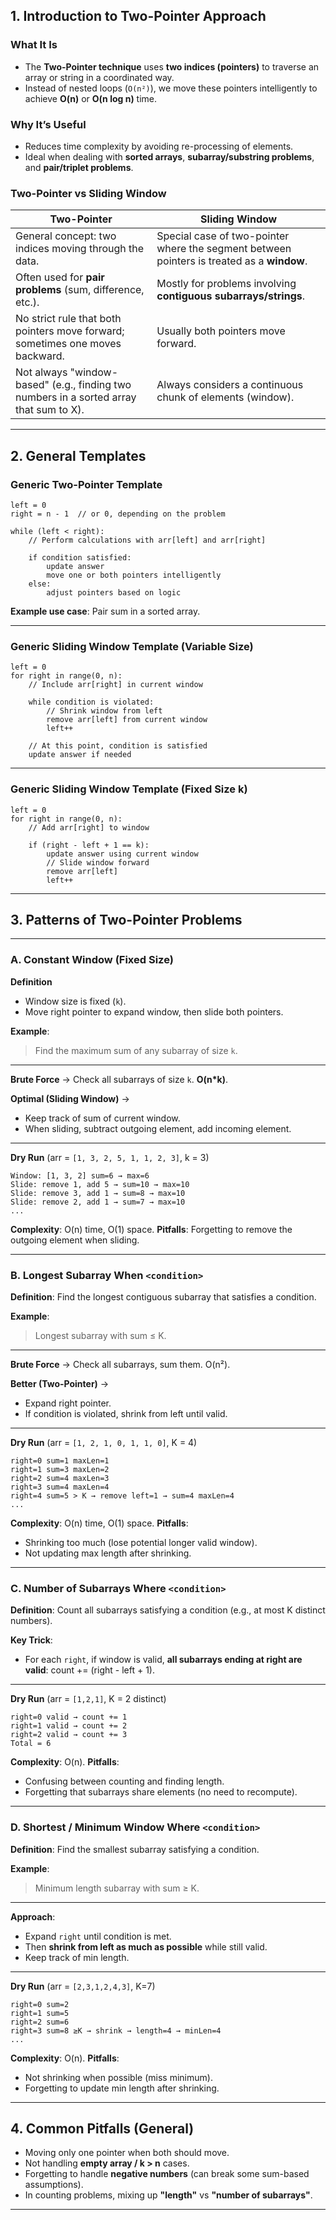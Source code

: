 ## **1. Introduction to Two-Pointer Approach**

### **What It Is**

* The **Two-Pointer technique** uses **two indices (pointers)** to traverse an array or string in a coordinated way.
* Instead of nested loops (`O(n²)`), we move these pointers intelligently to achieve **O(n)** or **O(n log n)** time.

### **Why It’s Useful**

* Reduces time complexity by avoiding re-processing of elements.
* Ideal when dealing with **sorted arrays**, **subarray/substring problems**, and **pair/triplet problems**.

### **Two-Pointer vs Sliding Window**

| **Two-Pointer**                                                                        | **Sliding Window**                                                                         |
| -------------------------------------------------------------------------------------- | ------------------------------------------------------------------------------------------ |
| General concept: two indices moving through the data.                                  | Special case of two-pointer where the segment between pointers is treated as a **window**. |
| Often used for **pair problems** (sum, difference, etc.).                              | Mostly for problems involving **contiguous subarrays/strings**.                            |
| No strict rule that both pointers move forward; sometimes one moves backward.          | Usually both pointers move forward.                                                        |
| Not always "window-based" (e.g., finding two numbers in a sorted array that sum to X). | Always considers a continuous chunk of elements (window).                                  |

---

## **2. General Templates**

### **Generic Two-Pointer Template**

```pseudo
left = 0
right = n - 1  // or 0, depending on the problem

while (left < right):
    // Perform calculations with arr[left] and arr[right]
    
    if condition satisfied:
        update answer
        move one or both pointers intelligently
    else:
        adjust pointers based on logic
```

**Example use case**: Pair sum in a sorted array.

---

### **Generic Sliding Window Template (Variable Size)**

```pseudo
left = 0
for right in range(0, n):
    // Include arr[right] in current window

    while condition is violated:
        // Shrink window from left
        remove arr[left] from current window
        left++

    // At this point, condition is satisfied
    update answer if needed
```

---

### **Generic Sliding Window Template (Fixed Size k)**

```pseudo
left = 0
for right in range(0, n):
    // Add arr[right] to window

    if (right - left + 1 == k):
        update answer using current window
        // Slide window forward
        remove arr[left]
        left++
```

---

## **3. Patterns of Two-Pointer Problems**

---

### **A. Constant Window (Fixed Size)**

**Definition**

* Window size is fixed (`k`).
* Move right pointer to expand window, then slide both pointers.

**Example**:

> Find the maximum sum of any subarray of size `k`.

---

**Brute Force** →
Check all subarrays of size `k`. **O(n\*k)**.

**Optimal (Sliding Window)** →

* Keep track of sum of current window.
* When sliding, subtract outgoing element, add incoming element.

---

**Dry Run** (arr = `[1, 3, 2, 5, 1, 1, 2, 3]`, k = 3)

```
Window: [1, 3, 2] sum=6 → max=6  
Slide: remove 1, add 5 → sum=10 → max=10  
Slide: remove 3, add 1 → sum=8 → max=10  
Slide: remove 2, add 1 → sum=7 → max=10  
...
```

**Complexity**: O(n) time, O(1) space.
**Pitfalls**: Forgetting to remove the outgoing element when sliding.

---

### **B. Longest Subarray When `<condition>`**

**Definition**:
Find the longest contiguous subarray that satisfies a condition.

**Example**:

> Longest subarray with sum ≤ K.

---

**Brute Force** →
Check all subarrays, sum them. O(n²).

**Better (Two-Pointer)** →

* Expand right pointer.
* If condition is violated, shrink from left until valid.

---

**Dry Run** (arr = `[1, 2, 1, 0, 1, 1, 0]`, K = 4)

```
right=0 sum=1 maxLen=1
right=1 sum=3 maxLen=2
right=2 sum=4 maxLen=3
right=3 sum=4 maxLen=4
right=4 sum=5 > K → remove left=1 → sum=4 maxLen=4
...
```

**Complexity**: O(n) time, O(1) space.
**Pitfalls**:

* Shrinking too much (lose potential longer valid window).
* Not updating max length after shrinking.

---

### **C. Number of Subarrays Where `<condition>`**

**Definition**:
Count all subarrays satisfying a condition (e.g., at most K distinct numbers).

**Key Trick**:

* For each `right`, if window is valid, **all subarrays ending at right are valid**: count += (right - left + 1).

---

**Dry Run** (arr = `[1,2,1]`, K = 2 distinct)

```
right=0 valid → count += 1  
right=1 valid → count += 2  
right=2 valid → count += 3  
Total = 6
```

**Complexity**: O(n).
**Pitfalls**:

* Confusing between counting and finding length.
* Forgetting that subarrays share elements (no need to recompute).

---

### **D. Shortest / Minimum Window Where `<condition>`**

**Definition**:
Find the smallest subarray satisfying a condition.

**Example**:

> Minimum length subarray with sum ≥ K.

---

**Approach**:

* Expand `right` until condition is met.
* Then **shrink from left as much as possible** while still valid.
* Keep track of min length.

---

**Dry Run** (arr = `[2,3,1,2,4,3]`, K=7)

```
right=0 sum=2  
right=1 sum=5  
right=2 sum=6  
right=3 sum=8 ≥K → shrink → length=4 → minLen=4  
...
```

**Complexity**: O(n).
**Pitfalls**:

* Not shrinking when possible (miss minimum).
* Forgetting to update min length after shrinking.

---

## **4. Common Pitfalls (General)**

* Moving only one pointer when both should move.
* Not handling **empty array / k > n** cases.
* Forgetting to handle **negative numbers** (can break some sum-based assumptions).
* In counting problems, mixing up **"length"** vs **"number of subarrays"**.

---